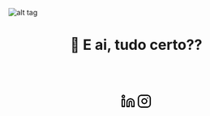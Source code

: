 ![alt tag](https://res.cloudinary.com/andersonguimaraes/image/upload/v1594491396/anderson-guimaraes.png) 

<h1 align='center'>👋 E ai, tudo certo??</h1><br>

<p align='center'>
 
</p>

<br>

<p align='center'>
<a href="https://www.linkedin.com/in/andersonguimaraess/" target="_blank" title="LinkedIn"><img height="28"  src="https://raw.githubusercontent.com/feathericons/feather/master/icons/linkedin.svg"></a>
<a href="https://www.instagram.com/andersonguimaraess_/" target="_blank" title="Instagram"><img height="28" src="https://raw.githubusercontent.com/feathericons/feather/master/icons/instagram.svg"></i></a>
</p>
